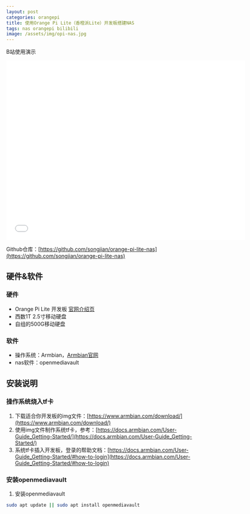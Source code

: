 ```yaml
---
layout: post
categories: orangepi
title: 使用Orange Pi Lite（香橙派Lite）开发板搭建NAS
tags: nas orangepi bilibili
image: /assets/img/opi-nas.jpg
---
```


B站使用演示
<iframe src="//player.bilibili.com/player.html?aid=93170202&bvid=BV1FE411774H&cid=159073020&page=1" scrolling="no" border="0" frameborder="no" framespacing="0" allowfullscreen="true" width="640px" height="480px"> </iframe>

Github仓库：[https://github.com/songjian/orange-pi-lite-nas](https://github.com/songjian/orange-pi-lite-nas)

## 硬件&软件

### 硬件

* Orange Pi Lite 开发板 [官网介绍页](http://www.orangepi.cn/html/hardWare/computerAndMicrocontrollers/details/Orange-Pi-Lite.html)
* 西数1T 2.5寸移动硬盘
* 自组的500G移动硬盘

### 软件

* 操作系统：Armbian，[Armbian官网](https://www.armbian.com/orange-pi-lite/)
* nas软件：openmediavault

## 安装说明

### 操作系统烧入tf卡

1. 下载适合你开发板的img文件：[https://www.armbian.com/download/](https://www.armbian.com/download/)
2. 使用img文件制作系统tf卡，参考：[https://docs.armbian.com/User-Guide_Getting-Started/](https://docs.armbian.com/User-Guide_Getting-Started/)
3. 系统tf卡插入开发板，登录的帮助文档：[https://docs.armbian.com/User-Guide_Getting-Started/#how-to-login](https://docs.armbian.com/User-Guide_Getting-Started/#how-to-login)

### 安装openmediavault

1. 安装openmediavault
```sh
sudo apt update || sudo apt install openmediavault
```
